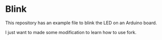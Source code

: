 # Blink

This repository has an example file to blink the LED on an Arduino board.

I just want to made some modification to learn how to use fork.